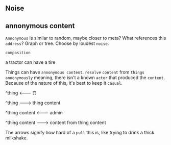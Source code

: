 ## Noise

## annonymous content
`Annonymous` is similar to random, maybe closer to meta?  What references this `address`?  Graph or tree.  Choose by loudest `noise`.

`composition`

a tractor can have a tire

Things can have `annonymous content`. `resolve` `content` from `things annonymously` meaning, there isn't a known `actor` that produced the `content`.  Because of the nature of this, it's best to keep it `casual`.

^thing <--- ☶

^thing ---> thing content

^thing content <--- admin

^thing content ---> content from thing content

The arrows signify how hard of a `pull` this is, like trying to drink a thick milkshake.